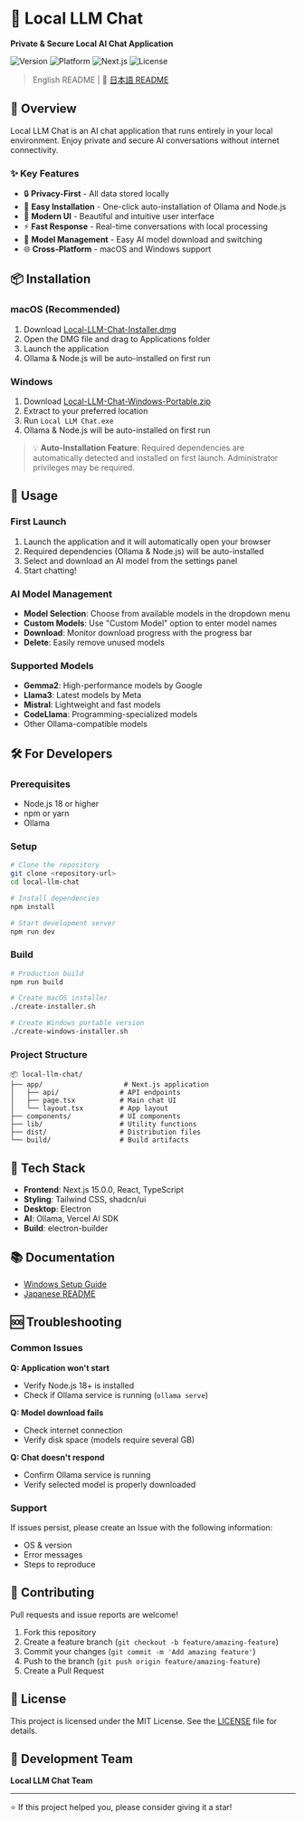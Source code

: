 # 🤖 Local LLM Chat

**Private & Secure Local AI Chat Application**

![Version](https://img.shields.io/badge/version-2.0.0-blue.svg)
![Platform](https://img.shields.io/badge/platform-macOS%20%7C%20Windows-lightgrey.svg)
![Next.js](https://img.shields.io/badge/Next.js-15.0.0-black.svg)
![License](https://img.shields.io/badge/license-MIT-green.svg)

> English README | 📖 [日本語 README](./README.md)

## 🌟 Overview

Local LLM Chat is an AI chat application that runs entirely in your local environment. Enjoy private and secure AI conversations without internet connectivity.

### ✨ Key Features

- 🔒 **Privacy-First** - All data stored locally
- 🚀 **Easy Installation** - One-click auto-installation of Ollama and Node.js
- 🎨 **Modern UI** - Beautiful and intuitive user interface
- ⚡ **Fast Response** - Real-time conversations with local processing
- 🔄 **Model Management** - Easy AI model download and switching
- 🌐 **Cross-Platform** - macOS and Windows support

## 📦 Installation

### macOS (Recommended)

1. Download [Local-LLM-Chat-Installer.dmg](./dist/Local-LLM-Chat-Installer.dmg)
2. Open the DMG file and drag to Applications folder
3. Launch the application
4. Ollama & Node.js will be auto-installed on first run

### Windows

1. Download [Local-LLM-Chat-Windows-Portable.zip](./dist/Local-LLM-Chat-Windows-Portable.zip)
2. Extract to your preferred location
3. Run `Local LLM Chat.exe`
4. Ollama & Node.js will be auto-installed on first run

> 💡 **Auto-Installation Feature**: Required dependencies are automatically detected and installed on first launch. Administrator privileges may be required.

## 🚀 Usage

### First Launch

1. Launch the application and it will automatically open your browser
2. Required dependencies (Ollama & Node.js) will be auto-installed
3. Select and download an AI model from the settings panel
4. Start chatting!

### AI Model Management

- **Model Selection**: Choose from available models in the dropdown menu
- **Custom Models**: Use "Custom Model" option to enter model names
- **Download**: Monitor download progress with the progress bar
- **Delete**: Easily remove unused models

### Supported Models

- **Gemma2**: High-performance models by Google
- **Llama3**: Latest models by Meta
- **Mistral**: Lightweight and fast models
- **CodeLlama**: Programming-specialized models
- Other Ollama-compatible models

## 🛠️ For Developers

### Prerequisites

- Node.js 18 or higher
- npm or yarn
- Ollama

### Setup

```bash
# Clone the repository
git clone <repository-url>
cd local-llm-chat

# Install dependencies
npm install

# Start development server
npm run dev
```

### Build

```bash
# Production build
npm run build

# Create macOS installer
./create-installer.sh

# Create Windows portable version
./create-windows-installer.sh
```

### Project Structure

```
📦 local-llm-chat/
├── app/                    # Next.js application
│   ├── api/               # API endpoints
│   ├── page.tsx           # Main chat UI
│   └── layout.tsx         # App layout
├── components/            # UI components
├── lib/                   # Utility functions
├── dist/                  # Distribution files
└── build/                 # Build artifacts
```

## 🔧 Tech Stack

- **Frontend**: Next.js 15.0.0, React, TypeScript
- **Styling**: Tailwind CSS, shadcn/ui
- **Desktop**: Electron
- **AI**: Ollama, Vercel AI SDK
- **Build**: electron-builder

## 📚 Documentation

- [Windows Setup Guide](./dist/WINDOWS-SETUP-GUIDE.md)
- [Japanese README](./README.md)

## 🆘 Troubleshooting

### Common Issues

**Q: Application won't start**
- Verify Node.js 18+ is installed
- Check if Ollama service is running (`ollama serve`)

**Q: Model download fails**
- Check internet connection
- Verify disk space (models require several GB)

**Q: Chat doesn't respond**
- Confirm Ollama service is running
- Verify selected model is properly downloaded

### Support

If issues persist, please create an Issue with the following information:
- OS & version
- Error messages
- Steps to reproduce

## 🤝 Contributing

Pull requests and issue reports are welcome!

1. Fork this repository
2. Create a feature branch (`git checkout -b feature/amazing-feature`)
3. Commit your changes (`git commit -m 'Add amazing feature'`)
4. Push to the branch (`git push origin feature/amazing-feature`)
5. Create a Pull Request

## 📄 License

This project is licensed under the MIT License. See the [LICENSE](LICENSE) file for details.

## 👥 Development Team

**Local LLM Chat Team**

---

⭐ If this project helped you, please consider giving it a star!
